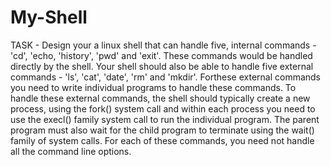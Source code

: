 # My-Shell
TASK -
Design your a linux shell that can handle five, internal commands - 'cd', 'echo, 'history', 'pwd' and 'exit'. These commands would be handled directly by the shell. 
Your shell should also be able to handle five external commands - 'ls', 'cat', 'date', 'rm' and 'mkdir'. Forthese external commands you need to write individual programs to handle these commands. To handle these external commands, the shell should typically create a new process, using the fork() system call and within each process you need to use the execl() family system call to run the individual program. The parent program must also wait for the child program to terminate using the wait() family of system calls.
For each of these commands, you need not handle all the command line options.
